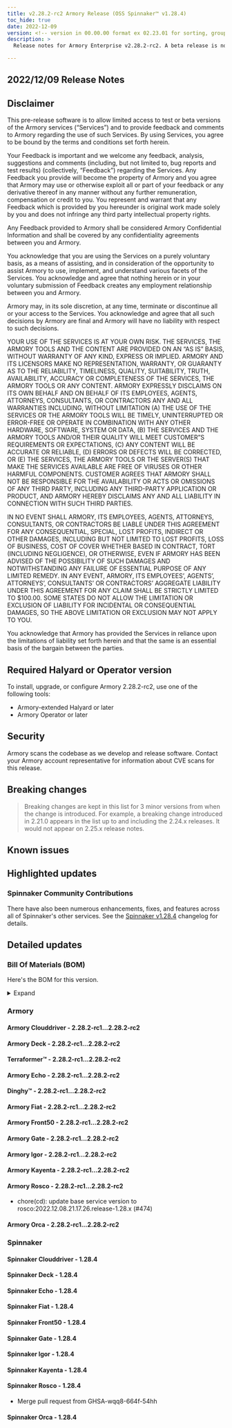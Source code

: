 ```yaml
---
title: v2.28.2-rc2 Armory Release (OSS Spinnaker™ v1.28.4)
toc_hide: true
date: 2022-12-09
version: <!-- version in 00.00.00 format ex 02.23.01 for sorting, grouping -->
description: >
  Release notes for Armory Enterprise v2.28.2-rc2. A beta release is not meant for installation in production environments.

---
```


## 2022/12/09 Release Notes

## Disclaimer

This pre-release software is to allow limited access to test or beta versions of the Armory services (“Services”) and to provide feedback and comments to Armory regarding the use of such Services. By using Services, you agree to be bound by the terms and conditions set forth herein.

Your Feedback is important and we welcome any feedback, analysis, suggestions and comments (including, but not limited to, bug reports and test results) (collectively, “Feedback”) regarding the Services. Any Feedback you provide will become the property of Armory and you agree that Armory may use or otherwise exploit all or part of your feedback or any derivative thereof in any manner without any further remuneration, compensation or credit to you. You represent and warrant that any Feedback which is provided by you hereunder is original work made solely by you and does not infringe any third party intellectual property rights.

Any Feedback provided to Armory shall be considered Armory Confidential Information and shall be covered by any confidentiality agreements between you and Armory.

You acknowledge that you are using the Services on a purely voluntary basis, as a means of assisting, and in consideration of the opportunity to assist Armory to use, implement, and understand various facets of the Services. You acknowledge and agree that nothing herein or in your voluntary submission of Feedback creates any employment relationship between you and Armory.

Armory may, in its sole discretion, at any time, terminate or discontinue all or your access to the Services. You acknowledge and agree that all such decisions by Armory are final and Armory will have no liability with respect to such decisions.

YOUR USE OF THE SERVICES IS AT YOUR OWN RISK. THE SERVICES, THE ARMORY TOOLS AND THE CONTENT ARE PROVIDED ON AN “AS IS” BASIS, WITHOUT WARRANTY OF ANY KIND, EXPRESS OR IMPLIED. ARMORY AND ITS LICENSORS MAKE NO REPRESENTATION, WARRANTY, OR GUARANTY AS TO THE RELIABILITY, TIMELINESS, QUALITY, SUITABILITY, TRUTH, AVAILABILITY, ACCURACY OR COMPLETENESS OF THE SERVICES, THE ARMORY TOOLS OR ANY CONTENT. ARMORY EXPRESSLY DISCLAIMS ON ITS OWN BEHALF AND ON BEHALF OF ITS EMPLOYEES, AGENTS, ATTORNEYS, CONSULTANTS, OR CONTRACTORS ANY AND ALL WARRANTIES INCLUDING, WITHOUT LIMITATION (A) THE USE OF THE SERVICES OR THE ARMORY TOOLS WILL BE TIMELY, UNINTERRUPTED OR ERROR-FREE OR OPERATE IN COMBINATION WITH ANY OTHER HARDWARE, SOFTWARE, SYSTEM OR DATA, (B) THE SERVICES AND THE ARMORY TOOLS AND/OR THEIR QUALITY WILL MEET CUSTOMER”S REQUIREMENTS OR EXPECTATIONS, (C) ANY CONTENT WILL BE ACCURATE OR RELIABLE, (D) ERRORS OR DEFECTS WILL BE CORRECTED, OR (E) THE SERVICES, THE ARMORY TOOLS OR THE SERVER(S) THAT MAKE THE SERVICES AVAILABLE ARE FREE OF VIRUSES OR OTHER HARMFUL COMPONENTS. CUSTOMER AGREES THAT ARMORY SHALL NOT BE RESPONSIBLE FOR THE AVAILABILITY OR ACTS OR OMISSIONS OF ANY THIRD PARTY, INCLUDING ANY THIRD-PARTY APPLICATION OR PRODUCT, AND ARMORY HEREBY DISCLAIMS ANY AND ALL LIABILITY IN CONNECTION WITH SUCH THIRD PARTIES.

IN NO EVENT SHALL ARMORY, ITS EMPLOYEES, AGENTS, ATTORNEYS, CONSULTANTS, OR CONTRACTORS BE LIABLE UNDER THIS AGREEMENT FOR ANY CONSEQUENTIAL, SPECIAL, LOST PROFITS, INDIRECT OR OTHER DAMAGES, INCLUDING BUT NOT LIMITED TO LOST PROFITS, LOSS OF BUSINESS, COST OF COVER WHETHER BASED IN CONTRACT, TORT (INCLUDING NEGLIGENCE), OR OTHERWISE, EVEN IF ARMORY HAS BEEN ADVISED OF THE POSSIBILITY OF SUCH DAMAGES AND NOTWITHSTANDING ANY FAILURE OF ESSENTIAL PURPOSE OF ANY LIMITED REMEDY. IN ANY EVENT, ARMORY, ITS EMPLOYEES’, AGENTS’, ATTORNEYS’, CONSULTANTS’ OR CONTRACTORS’ AGGREGATE LIABILITY UNDER THIS AGREEMENT FOR ANY CLAIM SHALL BE STRICTLY LIMITED TO $100.00. SOME STATES DO NOT ALLOW THE LIMITATION OR EXCLUSION OF LIABILITY FOR INCIDENTAL OR CONSEQUENTIAL DAMAGES, SO THE ABOVE LIMITATION OR EXCLUSION MAY NOT APPLY TO YOU.

You acknowledge that Armory has provided the Services in reliance upon the limitations of liability set forth herein and that the same is an essential basis of the bargain between the parties.


## Required Halyard or Operator version

To install, upgrade, or configure Armory 2.28.2-rc2, use one of the following tools:

- Armory-extended Halyard <PUT IN A VERSION NUMBER> or later
- Armory Operator <PUT IN A VERSION NUMBER> or later

## Security

Armory scans the codebase as we develop and release software. Contact your Armory account representative for information about CVE scans for this release.

## Breaking changes
<!-- Copy/paste from the previous version if there are recent ones. We can drop breaking changes after 3 minor versions. Add new ones from OSS and Armory. -->

> Breaking changes are kept in this list for 3 minor versions from when the change is introduced. For example, a breaking change introduced in 2.21.0 appears in the list up to and including the 2.24.x releases. It would not appear on 2.25.x release notes.

## Known issues
<!-- Copy/paste known issues from the previous version if they're not fixed. Add new ones from OSS and Armory. If there aren't any issues, state that so readers don't think we forgot to fill out this section. -->

## Highlighted updates

<!--
Each item category (such as UI) under here should be an h3 (###). List the following info that service owners should be able to provide:
- Major changes or new features we want to call out for Armory and OSS. Changes should be grouped under end user understandable sections. For example, instead of Deck, use UI. Instead of Fiat, use Permissions.
- Fixes to any known issues from previous versions that we have in release notes. These can all be grouped under a Fixed issues H3.
-->




###  Spinnaker Community Contributions

There have also been numerous enhancements, fixes, and features across all of Spinnaker's other services. See the
[Spinnaker v1.28.4](https://www.spinnaker.io/changelogs/1.28.4-changelog/) changelog for details.

## Detailed updates

### Bill Of Materials (BOM)

Here's the BOM for this version.
<details><summary>Expand</summary>
<pre class="highlight">
<code>artifactSources:
  dockerRegistry: docker.io/armory
dependencies:
  redis:
    commit: null
    version: 2:2.8.4-2
services:
  clouddriver:
    commit: 960c72d1e7e7b9e857d94af9731c3441426ee073
    version: 2.28.2-rc2
  deck:
    commit: 6798fd1789d2c062c4a1cd2e33615e6bad9aa90b
    version: 2.28.2-rc2
  dinghy:
    commit: c4ed5b19dbcfefe8dea14cdff7df9a8ab540eba3
    version: 2.28.2-rc2
  echo:
    commit: 6d4e4ae054b7a13050a1d271b3c771a790e27fc6
    version: 2.28.2-rc2
  fiat:
    commit: fce52482097b606389328d25d220be5eaaddab21
    version: 2.28.2-rc2
  front50:
    commit: 1e5d3a5dfce38d26f809dee107d8145c00caa27e
    version: 2.28.2-rc2
  gate:
    commit: 65bdd30238312bbca2dce613825eda7ae88f1dfa
    version: 2.28.2-rc2
  igor:
    commit: 61ce26babfcd0bdf62872c24e707ca5b5371a381
    version: 2.28.2-rc2
  kayenta:
    commit: 6004bfd90ad2e4fa9b02dddc26253210b8aa3a3c
    version: 2.28.2-rc2
  monitoring-daemon:
    commit: null
    version: 2.26.0
  monitoring-third-party:
    commit: null
    version: 2.26.0
  orca:
    commit: 76fe72a46566bb404eb4db4c842ecb0775c546bf
    version: 2.28.2-rc2
  rosco:
    commit: 945f21dec252da7dd2e00c8d23a1687aa3b9841a
    version: 2.28.2-rc2
  terraformer:
    commit: 57c6a9a72d4cfccb7caf229e360fa7f17410afea
    version: 2.28.2-rc2
timestamp: "2022-12-08 23:17:08"
version: 2.28.2-rc2
</code>
</pre>
</details>

### Armory


#### Armory Clouddriver - 2.28.2-rc1...2.28.2-rc2


#### Armory Deck - 2.28.2-rc1...2.28.2-rc2


#### Terraformer™ - 2.28.2-rc1...2.28.2-rc2


#### Armory Echo - 2.28.2-rc1...2.28.2-rc2


#### Dinghy™ - 2.28.2-rc1...2.28.2-rc2


#### Armory Fiat - 2.28.2-rc1...2.28.2-rc2


#### Armory Front50 - 2.28.2-rc1...2.28.2-rc2


#### Armory Gate - 2.28.2-rc1...2.28.2-rc2


#### Armory Igor - 2.28.2-rc1...2.28.2-rc2


#### Armory Kayenta - 2.28.2-rc1...2.28.2-rc2


#### Armory Rosco - 2.28.2-rc1...2.28.2-rc2

  - chore(cd): update base service version to rosco:2022.12.08.21.17.26.release-1.28.x (#474)

#### Armory Orca - 2.28.2-rc1...2.28.2-rc2



### Spinnaker


#### Spinnaker Clouddriver - 1.28.4


#### Spinnaker Deck - 1.28.4


#### Spinnaker Echo - 1.28.4


#### Spinnaker Fiat - 1.28.4


#### Spinnaker Front50 - 1.28.4


#### Spinnaker Gate - 1.28.4


#### Spinnaker Igor - 1.28.4


#### Spinnaker Kayenta - 1.28.4


#### Spinnaker Rosco - 1.28.4

  - Merge pull request from GHSA-wqq8-664f-54hh

#### Spinnaker Orca - 1.28.4


